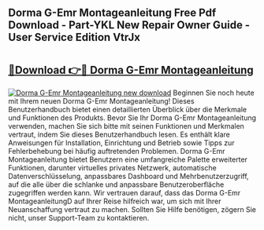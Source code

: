 ## Dorma G-Emr Montageanleitung Free Pdf Download - Part-YKL New Repair Owner Guide - User Service Edition VtrJx

# <h2><a href="http://df6vc6.blite.top/?on=Dorma+G-Emr+Montageanleitung">🔗Download 👉🔴 Dorma G-Emr Montageanleitung</a></h2>

[![Dorma G-Emr Montageanleitung new download](https://i.imgur.com/lujVjoI.png)](http://df6vc6.blite.top/?on=Dorma+G-Emr+Montageanleitung)
Beginnen Sie noch heute mit Ihrem neuen Dorma G-Emr Montageanleitung! Dieses Benutzerhandbuch bietet einen detaillierten Überblick über die Merkmale und Funktionen des Produkts. Bevor Sie Ihr Dorma G-Emr Montageanleitung verwenden, machen Sie sich bitte mit seinen Funktionen und Merkmalen vertraut, indem Sie dieses Benutzerhandbuch lesen. Es enthält klare Anweisungen für Installation, Einrichtung und Betrieb sowie Tipps zur Fehlerbehebung bei häufig auftretenden Problemen. Dorma G-Emr Montageanleitung bietet Benutzern eine umfangreiche Palette erweiterter Funktionen, darunter virtuelles privates Netzwerk, automatische Datenverschlüsselung, anpassbares Dashboard und Mehrbenutzerzugriff, auf die alle über die schlanke und anpassbare Benutzeroberfläche zugegriffen werden kann. Wir vertrauen darauf, dass das Dorma G-Emr MontageanleitungD auf Ihrer Reise hilfreich war, um sich mit Ihrer Neuanschaffung vertraut zu machen. Sollten Sie Hilfe benötigen, zögern Sie nicht, unser Support-Team zu kontaktieren.

